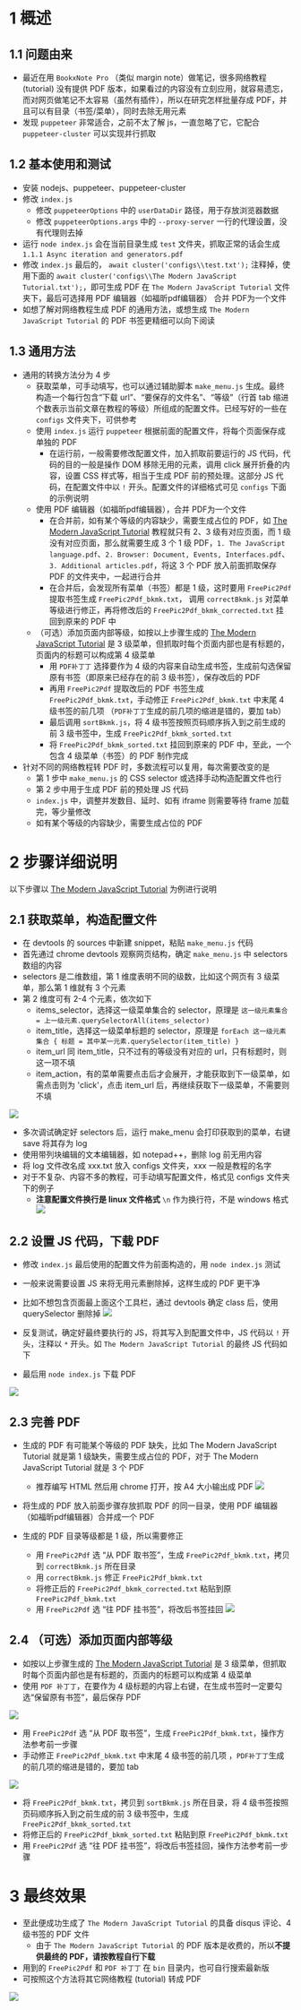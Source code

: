 # 1 概述

## 1.1 问题由来

- 最近在用 `BookxNote Pro` （类似 margin note）做笔记，很多网络教程 (tutorial) 没有提供 PDF 版本，如果看过的内容没有立刻应用，就容易遗忘，而对网页做笔记不太容易（虽然有插件），所以在研究怎样批量存成 PDF，并且可以有目录（书签/菜单），同时去除无用元素
- 发现 `puppeteer` 非常适合，之前不太了解 js，一直忽略了它，它配合 `puppeteer-cluster` 可以实现并行抓取

## 1.2 基本使用和测试

- 安装 nodejs、puppeteer、puppeteer-cluster
- 修改 `index.js`
	- 修改 `puppeteerOptions` 中的 `userDataDir` 路径，用于存放浏览器数据
	- 修改 `puppeteerOptions.args` 中的 `--proxy-server` 一行的代理设置，没有代理则去掉
- 运行 `node index.js` 会在当前目录生成 `test` 文件夹，抓取正常的话会生成 `1.1.1 Async iteration and generators.pdf`
- 修改 `index.js` 最后的， `await cluster('configs\\test.txt');` 注释掉，使用下面的 `await cluster('configs\\The Modern JavaScript Tutorial.txt');`，即可生成 PDF 在 `The Modern JavaScript Tutorial` 文件夹下，最后可选择用 PDF 编辑器（如福昕pdf编辑器） 合并 PDF为一个文件
- 如想了解对网络教程生成 PDF 的通用方法，或想生成 `The Modern JavaScript Tutorial` 的 PDF 书签更精细可以向下阅读

## 1.3 通用方法

- 通用的转换方法分为 4 步
	- 获取菜单，可手动填写，也可以通过辅助脚本 `make_menu.js` 生成。最终构造一个每行包含“下载 url”、“要保存的文件名”、“等级”（行首 tab 缩进个数表示当前文章在教程的等级）所组成的配置文件。已经写好的一些在 `configs` 文件夹下，可供参考
	- 使用 `index.js` 运行 `puppeteer` 根据前面的配置文件，将每个页面保存成单独的 PDF
		- 在运行前，一般需要修改配置文件，加入抓取前要运行的 JS 代码，代码的目的一般是操作 DOM 移除无用的元素，调用 click 展开折叠的内容，设置 CSS 样式等，相当于生成 PDF 前的预处理。这部分 JS 代码，在配置文件中以 `!`  开头。配置文件的详细格式可见 `configs` 下面的示例说明
	- 使用 PDF 编辑器（如福昕pdf编辑器），合并 PDF为一个文件
		- 在合并前，如有某个等级的内容缺少，需要生成占位的 PDF，如 [The Modern JavaScript Tutorial](https://javascript.info/) 教程就只有 2、3 级有对应页面，而 1 级没有对应页面，那么就需要生成 3 个 1 级 PDF，`1. The JavaScript language.pdf`、`2. Browser꞉ Document, Events, Interfaces.pdf`、`3. Additional articles.pdf`，将这 3 个 PDF 放入前面抓取保存 PDF 的文件夹中，一起进行合并
		- 在合并后，会发现所有菜单（书签）都是 1 级，这时要用 `FreePic2Pdf` 提取书签生成 `FreePic2Pdf_bkmk.txt`， 调用 `correctBkmk.js` 对菜单等级进行修正，再将修改后的 `FreePic2Pdf_bkmk_corrected.txt` 挂回到原来的 PDF 中
	- （可选）添加页面内部等级，如按以上步骤生成的 [The Modern JavaScript Tutorial](https://javascript.info/) 是 3 级菜单，但抓取时每个页面内部也是有标题的，页面内的标题可以构成第 4 级菜单
		- 用 `PDF补丁丁` 选择要作为 4 级的内容来自动生成书签，生成前勾选保留原有书签（即原来已经存在的前 3 级书签），保存改后的 PDF
		- 再用 `FreePic2Pdf` 提取改后的 PDF 书签生成 `FreePic2Pdf_bkmk.txt`，手动修正 `FreePic2Pdf_bkmk.txt` 中末尾 4 级书签的前几项 （`PDF补丁丁`生成的前几项的缩进是错的，要加 tab）
		- 最后调用 `sortBkmk.js`，将 4 级书签按照页码顺序拆入到之前生成的前 3 级书签中，生成 `FreePic2Pdf_bkmk_sorted.txt`
		- 将 `FreePic2Pdf_bkmk_sorted.txt` 挂回到原来的 PDF 中，至此，一个包含 4 级菜单（书签）的 PDF 制作完成
- 针对不同的网络教程转 PDF 时，多数流程可以复用，每次需要改变的是
	- 第 1 步中 `make_menu.js` 的 CSS selector 或选择手动构造配置文件也行
	- 第 2 步中用于生成 PDF 前的预处理 JS 代码
	- `index.js` 中，调整并发数目、延时、如有 iframe 则需要等待 frame 加载完，等少量修改
	- 如有某个等级的内容缺少，需要生成占位的 PDF

# 2 步骤详细说明

以下步骤以  [The Modern JavaScript Tutorial](https://javascript.info/) 为例进行说明

## 2.1 获取菜单，构造配置文件

- 在 devtools 的 sources 中新建 snippet，粘贴 `make_menu.js` 代码
- 首先通过 chrome devtools 观察网页结构，确定 `make_menu.js` 中 selectors 数组的内容
- selectors 是二维数组，第 1 维度表明不同的级数，比如这个网页有 3 级菜单，那么第 1 维就有 3 个元素
- 第 2 维度可有 2-4 个元素，依次如下
	- items_selector，选择这一级菜单集合的 selector，原理是 `这一级元素集合 = 上一级元素.querySelectorAll(items_selector)`
	- item_title，选择这一级菜单标题的 selector，原理是 `forEach 这一级元素集合 { 标题 = 其中某一元素.querySelector(item_title) }`
	- item_url 同 item_title，只不过有的等级没有对应的 url，只有标题时，则这一项不填
	- item_action，有的菜单需要点击后才会展开，才能获取到下一级菜单，如需点击则为 'click'，点击 item_url 后，再继续获取下一级菜单，不需要则不填

![](如何将网络教程%20(tutorial)%20转成%20PDF/img-1.png)

- 多次调试确定好 selectors 后，运行 make_menu 会打印获取到的菜单，右键 save 将其存为 log
- 使用带列块编辑的文本编辑器，如 notepad++，删除 log 前无用内容
- 将 log 文件改名成 xxx.txt 放入 configs 文件夹，xxx 一般是教程的名字
- 对于不复杂、内容不多的教程，可手动填写配置文件，格式见 configs 文件夹下的例子
	- **注意配置文件换行是 linux 文件格式** `\n` 作为换行符，不是 windows 格式
	![](如何将网络教程%20(tutorial)%20转成%20PDF/img-2.png)

## 2.2 设置 JS 代码，下载 PDF

- 修改 `index.js` 最后使用的配置文件为前面构造的，用 `node index.js` 测试
- 一般来说需要设置 JS 来将无用元素删除掉，这样生成的 PDF 更干净
- 比如不想包含页面最上面这个工具栏，通过 devtools 确定 class 后，使用 querySelector 删除掉
![](如何将网络教程%20(tutorial)%20转成%20PDF/img-3.png)

- 反复测试，确定好最终要执行的 JS，将其写入到配置文件中，JS 代码以 `!` 开头，注释以 `*` 开头。如 `The Modern JavaScript Tutorial` 的最终 JS 代码如下
- 最后用  `node index.js` 下载 PDF

![](如何将网络教程%20(tutorial)%20转成%20PDF/img-4.png)

## 2.3 完善 PDF

- 生成的 PDF 有可能某个等级的 PDF 缺失，比如 The Modern JavaScript Tutorial 就是第 1 级缺失，需要生成占位的 PDF，对于 The Modern JavaScript Tutorial 就是 3 个 PDF
	- 推荐编写 HTML 然后用 chrome 打开，按 A4 大小输出成 PDF
	![](如何将网络教程%20(tutorial)%20转成%20PDF/img-5.png)

- 将生成的 PDF 放入前面步骤存放抓取 PDF 的同一目录，使用 PDF 编辑器（如福昕pdf编辑器）合并成一个 PDF
- 生成的 PDF 目录等级都是 1 级，所以需要修正
	- 用 `FreePic2Pdf` 选 “从 PDF 取书签”，生成 `FreePic2Pdf_bkmk.txt`，拷贝到 `correctBkmk.js`  所在目录
	- 用 `correctBkmk.js` 修正  `FreePic2Pdf_bkmk.txt`
	- 将修正后的 `FreePic2Pdf_bkmk_corrected.txt` 粘贴到原 `FreePic2Pdf_bkmk.txt`
	- 用 `FreePic2Pdf` 选 “往 PDF 挂书签”，将改后书签挂回
	![](如何将网络教程%20(tutorial)%20转成%20PDF/img-6.png)

## 2.4 （可选）添加页面内部等级

- 如按以上步骤生成的 [The Modern JavaScript Tutorial](https://javascript.info/) 是 3 级菜单，但抓取时每个页面内部也是有标题的，页面内的标题可以构成第 4 级菜单
- 使用 `PDF 补丁丁`，在要作为 4 级标题的内容上右键，在生成书签时一定要勾选“保留原有书签”，最后保存 PDF

![](如何将网络教程%20(tutorial)%20转成%20PDF/img-7.png)

- 用 `FreePic2Pdf` 选 “从 PDF 取书签”，生成 `FreePic2Pdf_bkmk.txt`，操作方法参考前一步骤
- 手动修正 `FreePic2Pdf_bkmk.txt` 中末尾 4 级书签的前几项 ，`PDF补丁丁`生成的前几项的缩进是错的，要加 tab

![](如何将网络教程%20(tutorial)%20转成%20PDF/img-8.png)
- 将 `FreePic2Pdf_bkmk.txt`，拷贝到 `sortBkmk.js`  所在目录，将 4 级书签按照页码顺序拆入到之前生成的前 3 级书签中，生成 `FreePic2Pdf_bkmk_sorted.txt`
- 将修正后的 `FreePic2Pdf_bkmk_sorted.txt` 粘贴到原 `FreePic2Pdf_bkmk.txt`
- 用 `FreePic2Pdf` 选 “往 PDF 挂书签”，将改后书签挂回，操作方法参考前一步骤

# 3 最终效果

- 至此便成功生成了 `The Modern JavaScript Tutorial` 的具备 disqus 评论、4 级书签的 PDF 文件
	- 由于 `The Modern JavaScript Tutorial` 的 PDF 版本是收费的，所以**不提供最终的 PDF，请按教程自行下载**
- 用到的 `FreePic2Pdf` 和 `PDF 补丁丁` 在 `bin` 目录内，也可自行搜索最新版
- 可按照这个方法将其它网络教程 (tutorial) 转成 PDF

![](如何将网络教程%20(tutorial)%20转成%20PDF/img-9.png)